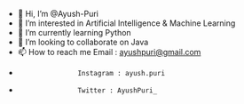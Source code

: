 - 👋 Hi, I’m @Ayush-Puri
- 👀 I’m interested in Artificial Intelligence & Machine Learning
- 🌱 I’m currently learning Python 
- 💞️ I’m looking to collaborate on Java
- 📫 How to reach me Email : ayushpuri@gmail.com
-                    Instagram : ayush.puri
-                    Twitter : AyushPuri_

<!---
Ayush-Puri/Ayush-Puri is a ✨ special ✨ repository because its `README.md` (this file) appears on your GitHub profile.
You can click the Preview link to take a look at your changes.
--->
